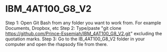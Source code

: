# IBM_4AT100_G8_V2
Step 1: Open Git Bash from any folder you want to work from. For example Documents, Dropbox, etc
Step 2: Type/paste "git clone https://github.com/Prince-Essemiah/IBM_4AT100_G8_V2.git" excluding the quotation marks.
Step 3: Go to the IB_4AT100_G8_V2 folder in your computer and open the rhapsody file from there.
